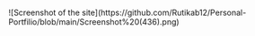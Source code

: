 <br>
![Screenshot of the site](https://github.com/Rutikab12/Personal-Portfilio/blob/main/Screenshot%20(436).png)
<br
    
